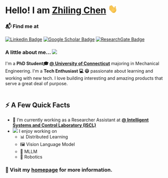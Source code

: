 <h1>Hello! I am <a href="https://github.com/Ed1sonChen">Zhiling Chen</a> <img width="30px" margin="0px" src="https://raw.githubusercontent.com/ABSphreak/ABSphreak/master/gifs/Hi.gif"></h1>
</h1>

### 📬 Find me at
[![Linkedin Badge](https://img.shields.io/badge/-LinkedIn-blue?style=flat-square&logo=Linkedin&logoColor=white&link=https://www.linkedin.com/in/ed1son/)](https://www.linkedin.com/in/ed1son/)
[![Google Scholar Badge](https://img.shields.io/badge/-Google%20Scholar-4285F4?style=flat-square&logo=google-scholar&logoColor=white&link=https://scholar.google.com/citations?view_op=list_works&hl=en&user=LgIf0rUAAAAJ&gmla=ALUCkoW_p2oKxoUZq7J9bLMkQpMaUa0W7iTI1qXh1Jk3hU6fdxO0pTOUyuPV9YUxVrWYu2eimgxmdONo66cqeX63F8rRjkFDp0_alAgiAy-o9A)](https://scholar.google.com/citations?view_op=list_works&hl=en&user=LgIf0rUAAAAJ&gmla=ALUCkoW_p2oKxoUZq7J9bLMkQpMaUa0W7iTI1qXh1Jk3hU6fdxO0pTOUyuPV9YUxVrWYu2eimgxmdONo66cqeX63F8rRjkFDp0_alAgiAy-o9A)
[![ResearchGate Badge](https://img.shields.io/badge/-ResearchGate-00CCBB?style=flat-square&logo=researchgate&logoColor=white&link=https://www.researchgate.net/profile/Zhiling-Chen-4)](https://www.researchgate.net/profile/Zhiling-Chen-4)


### A little about me...  <img src="https://media.giphy.com/media/VgCDAzcKvsR6OM0uWg/giphy.gif" width="50"> 
I'm a **PhD Student🎓 [@ University of Connecticut](https://www.uconn.edu/)** majoring in Mechanical Engineering. I'm a **Tech Enthusiast 💻 😃** passionate about learning and working with new tech. I love building interesting and amazing products that serve a great deal of purpose. <br/><br/>




## ⚡️ A Few Quick Facts

- 🔭 I’m currently working as a Researcher Assistant at **[@ Intelligent Systems and Control Laboratory (ISCL)](https://imani.lab.uconn.edu/)**
- <img src="https://media.giphy.com/media/WUlplcMpOCEmTGBtBW/giphy.gif" width="30">  I enjoy working on
  - 📊 Distributed Learning
  - 🖼 Vision Language Model
  - 💎 MLLM
  - 🤖 Robotics


### 💬 Visit my [homepage](https://ed1sonchen.github.io//) for more information.
